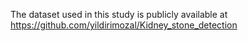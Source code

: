 The dataset used in this study is publicly available at https://github.com/yildirimozal/Kidney_stone_detection

